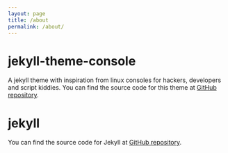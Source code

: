 ```yaml
---
layout: page
title: /about
permalink: /about/
---
```



# jekyll-theme-console

A jekyll theme with inspiration from linux consoles for hackers, developers and script kiddies.
You can find the source code for this theme at [GitHub repository](https://github.com/b2a3e8/jekyll-theme-console).


# jekyll
You can find the source code for Jekyll at [GitHub repository](https://github.com/jekyll/jekyll).

